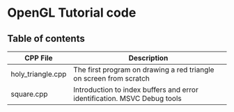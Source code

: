 # OpenGL Tutorial code
## Table of contents

| CPP File              | Description                                                        |
| ----------------------| ------------------------------------------------------------------ |
| holy_triangle.cpp     | The first program on drawing a red triangle on screen from scratch |
| square.cpp            | Introduction to index buffers and error identification. MSVC Debug tools |
